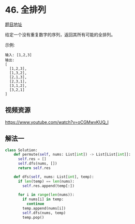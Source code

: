 # 46. 全排列

[题目地址](https://leetcode-cn.com/problems/permutations/)


给定一个没有重复数字的序列，返回其所有可能的全排列。

示例:

```
输入: [1,2,3]
输出:
[
  [1,2,3],
  [1,3,2],
  [2,1,3],
  [2,3,1],
  [3,1,2],
  [3,2,1]
]
```

## 视频资源

<https://www.youtube.com/watch?v=oCGMwvKUQ_I>


## 解法一

```python
class Solution:
    def permute(self, nums: List[int]) -> List[List[int]]:
      self.res = []
      self.dfs(nums, [])
      return self.res

    def dfs(self, nums: List[int], temp):
      if len(temp) == len(nums):
        self.res.append(temp[:])
      
      for i in range(len(nums)):
        if nums[i] in temp:
          continue
        temp.append(nums[i])
        self.dfs(nums, temp)
        temp.pop()
    
```